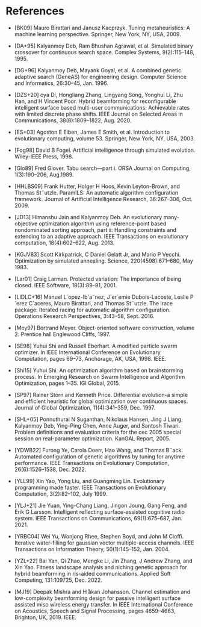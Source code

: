 # References

<div id="BK09"></div>

+ [BK09] Mauro Birattari and Janusz Kacprzyk. Tuning metaheuristics: A machine learning perspective. Springer, New York, NY, USA, 2009.


<div id="DA+95"></div>

+ [DA+95] Kalyanmoy Deb, Ram Bhushan Agrawal, et al. Simulated binary crossover for continuous search space. Complex Systems, 9(2):115–148, 1995.


<div id="DG+96"></div>

+ [DG+96] Kalyanmoy Deb, Mayank Goyal, et al. A combined genetic adaptive search (GeneAS) for engineering design. Computer Science and Informatics, 26:30–45, Jan. 1996.


<div id="DZS+20"></div>

+ [DZS+20] oya Di, Hongliang Zhang, Lingyang Song, Yonghui Li, Zhu Han, and H Vincent Poor.
Hybrid beamforming for reconfigurable intelligent surface based multi-user communications: Achievable rates with limited discrete phase shifts. IEEE Journal on Selected Areas
in Communications, 38(8):1809–1822, Aug. 2020.

<div id="ES+03"></div>

+ [ES+03] Agoston E Eiben, James E Smith, et al. Introduction to evolutionary computing, volume 53. Springer, New York, NY, USA, 2003.


<div id="Fog98"></div>

+ [Fog98] David B Fogel. Artificial intelligence through simulated evolution. Wiley-IEEE Press, 1998.


<div id="Glo89"></div>

+ [Glo89] Fred Glover. Tabu search—part i. ORSA Journal on Computing, 1(3):190–206, Aug.1989.


<div id="HHLBS09"></div>

+ [HHLBS09] Frank Hutter, Holger H Hoos, Kevin Leyton-Brown, and Thomas St¨utzle.
ParamILS: An automatic algorithm configuration framework. Journal of Artificial Intelligence Research, 36:267–306, Oct. 2009.


<div id="JD13"></div>

+ [JD13] Himanshu Jain and Kalyanmoy Deb. An evolutionary many-objective optimization algorithm using reference-point based nondominated sorting approach, part ii: Handling
constraints and extending to an adaptive approach. IEEE Transactions on evolutionary computation, 18(4):602–622, Aug. 2013.


<div id="KGJV83"></div>

+ [KGJV83] Scott Kirkpatrick, C Daniel Gelatt Jr, and Mario P Vecchi. Optimization by simulated annealing. Science, 220(4598):671–680, May 1983.


<div id="Lar01"></div>

+ [Lar01]  Craig Larman. Protected variation: The importance of being closed. IEEE Software, 18(3):89–91, 2001.


<div id="LIDLC+16"></div>

+ [LIDLC+16]  Manuel L´opez-Ib´a˜nez, J´er´emie Dubois-Lacoste, Leslie P´erez C´aceres, Mauro Birattari,
and Thomas St¨utzle. The irace package: Iterated racing for automatic algorithm configuration. Operations Research Perspectives, 3:43–58, Sept. 2016.


<div id="Mey97"></div>

+ [Mey97]  Bertrand Meyer. Object-oriented software construction, volume 2. Prentice hall Englewood Cliffs, 1997.


<div id="SE98"></div>

+ [SE98]   Yuhui Shi and Russell Eberhart. A modified particle swarm optimizer. In IEEE International Conference on Evolutionary Computation, pages 69–73, Anchorage, AK, USA, 1998. IEEE.


<div id="Shi15"></div>

+ [Shi15]   Yuhui Shi. An optimization algorithm based on brainstorming process. In Emerging
Research on Swarm Intelligence and Algorithm Optimization, pages 1–35. IGI Global, 2015.


<div id="SP97"></div>

+ [SP97]  Rainer Storn and Kenneth Price. Differential evolution-a simple and efficient heuristic for
global optimization over continuous spaces. Journal of Global Optimization, 11(4):341–359, Dec. 1997.


<div id="SHL+05"></div>

+ [SHL+05]  Ponnuthurai N Suganthan, Nikolaus Hansen, Jing J Liang, Kalyanmoy Deb, Ying-Ping
Chen, Anne Auger, and Santosh Tiwari. Problem definitions and evaluation criteria for the cec 2005 special session on real-parameter optimization. KanGAL Report, 2005.


<div id="YDWB22"></div>

+ [YDWB22] Furong Ye, Carola Doerr, Hao Wang, and Thomas B¨ack. Automated configuration of genetic algorithms by tuning for anytime performance. IEEE Transactions on Evolutionary
Computation, 26(6):1526–1538, Dec. 2022.


<div id="YLL99"></div>

+ [YLL99]  Xin Yao, Yong Liu, and Guangming Lin. Evolutionary programming made faster. IEEE Transactions on Evolutionary Computation, 3(2):82–102, July 1999.


<div id="YLJ+21"></div>

+ [YLJ+21] Jie Yuan, Ying-Chang Liang, Jingon Joung, Gang Feng, and Erik G Larsson. Intelligent
reflecting surface-assisted cognitive radio system. IEEE Transactions on Communications, 69(1):675–687, Jan. 2021.


<div id="YRBC04"></div>

+ [YRBC04] Wei Yu, Wonjong Rhee, Stephen Boyd, and John M Cioffi. Iterative water-filling for
gaussian vector multiple-access channels. IEEE Transactions on Information Theory, 50(1):145–152, Jan. 2004.


<div id="YZL+22"></div>

+ [YZL+22] Bai Yan, Qi Zhao, Mengke Li, Jin Zhang, J Andrew Zhang, and Xin Yao. Fitness
landscape analysis and niching genetic approach for hybrid beamforming in ris-aided communications. Applied Soft Computing, 131:109725, Dec. 2022.


<div id="MJ19"></div>

+ [MJ19] Deepak Mishra and H ̊akan Johansson. Channel estimation and low-complexity beamforming design for passive intelligent surface assisted miso wireless energy transfer. In
IEEE International Conference on Acoustics, Speech and Signal Processing, pages 4659–4663, Brighton, UK, 2019. IEEE.

